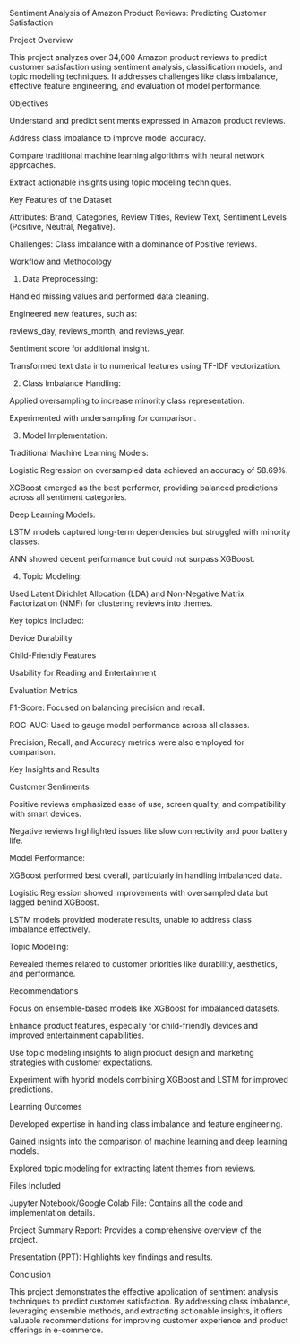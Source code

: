 Sentiment Analysis of Amazon Product Reviews: Predicting Customer Satisfaction

Project Overview

This project analyzes over 34,000 Amazon product reviews to predict customer satisfaction using sentiment analysis, classification models, and topic modeling techniques. It addresses challenges like class imbalance, effective feature engineering, and evaluation of model performance.

Objectives

Understand and predict sentiments expressed in Amazon product reviews.

Address class imbalance to improve model accuracy.

Compare traditional machine learning algorithms with neural network approaches.

Extract actionable insights using topic modeling techniques.

Key Features of the Dataset

Attributes: Brand, Categories, Review Titles, Review Text, Sentiment Levels (Positive, Neutral, Negative).

Challenges: Class imbalance with a dominance of Positive reviews.

Workflow and Methodology

1. Data Preprocessing:

Handled missing values and performed data cleaning.

Engineered new features, such as:

reviews_day, reviews_month, and reviews_year.

Sentiment score for additional insight.

Transformed text data into numerical features using TF-IDF vectorization.

2. Class Imbalance Handling:

Applied oversampling to increase minority class representation.

Experimented with undersampling for comparison.

3. Model Implementation:

Traditional Machine Learning Models:

Logistic Regression on oversampled data achieved an accuracy of 58.69%.

XGBoost emerged as the best performer, providing balanced predictions across all sentiment categories.

Deep Learning Models:

LSTM models captured long-term dependencies but struggled with minority classes.

ANN showed decent performance but could not surpass XGBoost.

4. Topic Modeling:

Used Latent Dirichlet Allocation (LDA) and Non-Negative Matrix Factorization (NMF) for clustering reviews into themes.

Key topics included:

Device Durability

Child-Friendly Features

Usability for Reading and Entertainment

Evaluation Metrics

F1-Score: Focused on balancing precision and recall.

ROC-AUC: Used to gauge model performance across all classes.

Precision, Recall, and Accuracy metrics were also employed for comparison.

Key Insights and Results

Customer Sentiments:

Positive reviews emphasized ease of use, screen quality, and compatibility with smart devices.

Negative reviews highlighted issues like slow connectivity and poor battery life.

Model Performance:

XGBoost performed best overall, particularly in handling imbalanced data.

Logistic Regression showed improvements with oversampled data but lagged behind XGBoost.

LSTM models provided moderate results, unable to address class imbalance effectively.

Topic Modeling:

Revealed themes related to customer priorities like durability, aesthetics, and performance.

Recommendations

Focus on ensemble-based models like XGBoost for imbalanced datasets.

Enhance product features, especially for child-friendly devices and improved entertainment capabilities.

Use topic modeling insights to align product design and marketing strategies with customer expectations.

Experiment with hybrid models combining XGBoost and LSTM for improved predictions.

Learning Outcomes

Developed expertise in handling class imbalance and feature engineering.

Gained insights into the comparison of machine learning and deep learning models.

Explored topic modeling for extracting latent themes from reviews.

Files Included

Jupyter Notebook/Google Colab File: Contains all the code and implementation details.

Project Summary Report: Provides a comprehensive overview of the project.

Presentation (PPT): Highlights key findings and results.

Conclusion

This project demonstrates the effective application of sentiment analysis techniques to predict customer satisfaction. By addressing class imbalance, leveraging ensemble methods, and extracting actionable insights, it offers valuable recommendations for improving customer experience and product offerings in e-commerce.
